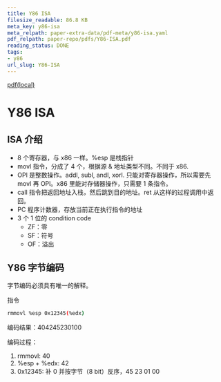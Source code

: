 ```yaml
---
title: Y86 ISA
filesize_readable: 86.8 KB
meta_key: y86-isa
meta_relpath: paper-extra-data/pdf-meta/y86-isa.yaml
pdf_relpath: paper-repo/pdfs/Y86-ISA.pdf
reading_status: DONE
tags:
- y86
url_slug: Y86-ISA
---
```


[pdf(local)](../../paper-repo/pdfs/Y86-ISA.pdf)

# Y86 ISA

## ISA 介绍

- 8 个寄存器，与 x86 一样。%esp 是栈指针
- movl 指令，分成了 4 个，根据源 & 地址类型不同。不同于 x86.
- OPl 是整数操作。addl, subl, andl, xorl. 只能对寄存器操作，所以需要先 movl 再 OPl。x86 里能对存储器操作，只需要 1 条指令。
- call 指令把返回地址入栈，然后跳到目的地址。ret 从这样的过程调用中返回。
- PC 程序计数器，存放当前正在执行指令的地址
- 3 个 1 位的 condition code
	- ZF：零
	- SF：符号
	- OF：溢出

## Y86 字节编码

字节编码必须具有唯一的解释。

指令
```bash
rmmovl %esp 0x12345(%edx)
```

编码结果：404245230100

编码过程：

1. rmmovl: 40
2. %esp + %edx: 42
3. 0x12345: 补 0 并按字节（8 bit）反序，45 23 01 00
